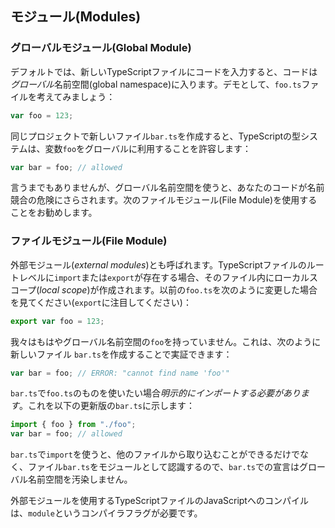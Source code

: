 ## モジュール(Modules)

### グローバルモジュール(Global Module)

デフォルトでは、新しいTypeScriptファイルにコードを入力すると、コードは*グローバル*名前空間(global namespace)に入ります。デモとして、`foo.ts`ファイルを考えてみましょう：

```ts
var foo = 123;
```

同じプロジェクトで新しいファイル`bar.ts`を作成すると、TypeScriptの型システムは、変数`foo`をグローバルに利用することを許容します：

```ts
var bar = foo; // allowed
```
言うまでもありませんが、グローバル名前空間を使うと、あなたのコードが名前競合の危険にさらされます。次のファイルモジュール(File Module)を使用することをお勧めします。

### ファイルモジュール(File Module)
外部モジュール(*external modules*)とも呼ばれます。TypeScriptファイルのルートレベルに`import`または`export`が存在する場合、そのファイル内にローカルスコープ(*local scope*)が作成されます。以前の`foo.ts`を次のように変更した場合を見てください(`export`に注目してください)：

```ts
export var foo = 123;
```

我々はもはやグローバル名前空間の`foo`を持っていません。これは、次のように新しいファイル `bar.ts`を作成することで実証できます：

```ts
var bar = foo; // ERROR: "cannot find name 'foo'"
```

`bar.ts`で`foo.ts`のものを使いたい場合*明示的にインポートする必要があります*。これを以下の更新版の`bar.ts`に示します：

```ts
import { foo } from "./foo";
var bar = foo; // allowed
```
`bar.ts`で`import`を使うと、他のファイルから取り込むことができるだけでなく、ファイル`bar.ts`をモジュールとして認識するので、`bar.ts`での宣言はグローバル名前空間を汚染しません。

外部モジュールを使用するTypeScriptファイルのJavaScriptへのコンパイルは、`module`というコンパイラフラグが必要です。
